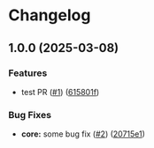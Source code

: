 # Changelog

## 1.0.0 (2025-03-08)


### Features

* test PR ([#1](https://github.com/epessina/test-rn/issues/1)) ([615801f](https://github.com/epessina/test-rn/commit/615801fe3d5d6f57faf76467b9250ff5c9a4c9fc))


### Bug Fixes

* **core:** some bug fix ([#2](https://github.com/epessina/test-rn/issues/2)) ([20715e1](https://github.com/epessina/test-rn/commit/20715e1a9b8eb6eafd7b661eac5f837513d576a0))
